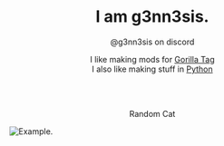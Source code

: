 <h1 align="center">I am g3nn3sis.</h1>  
<p align="center"> @g3nn3sis on discord </p>  

<p align="center">  
  I like making mods for <a href="https://www.gorillatagvr.com">Gorilla Tag</a> <br>
  I also like making stuff in <a href="https://www.python.org">Python</a> <br>
</p>
<br>
<br>
<p align="center">Random Cat</p>
<img src="https://cataas.com/cat?type=square" alt="Example." style="width:auto;">

